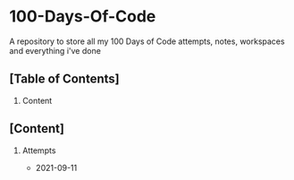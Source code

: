 # 100-Days-Of-Code

A repository to store all my 100 Days of Code attempts, notes, workspaces and everything i've done

## [Table of Contents]

1. Content

## [Content]

1. Attempts

   + 2021-09-11
